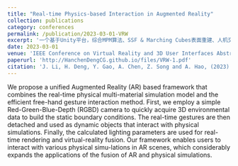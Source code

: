 ```yaml
---
title: "Real-time Physics-based Interaction in Augmented Reality"
collection: publications
category: conferences
permalink: /publication/2023-03-01-VRW
excerpt: '一个基于Unity平台，综合MPM算法、SSF & Marching Cubes表面重建、人机交互的系统工作，系PhyVR的Poster短文'
date: 2023-03-01
venue: 'IEEE Conference on Virtual Reality and 3D User Interfaces Abstracts and Workshops (VRW)'
paperurl: 'http://HanchenDengCG.github.io/files/VRW-1.pdf'
citation: 'J. Li, H. Deng, Y. Gao, A. Chen, Z. Song and A. Hao, (2023). &quot;Real-time Physics-based Interaction in Augmented Reality.&quot; <i>IEEE Conference on Virtual Reality and 3D User Interfaces Abstracts and Workshops (VRW)</i>.'
---
```


We propose a unified Augmented Reality (AR) based framework that combines the real-time physical multi-material simulation model and the efficient free-hand gesture interaction method. First, we employ a simple Red-Green-Blue-Depth (RGBD) camera to quickly acquire 3D environmental data to build the static boundary conditions. The real-time gestures are then detached and used as dynamic objects that interact with physical simulations. Finally, the calculated lighting parameters are used for real-time rendering and virtual-reality fusion. Our framework enables users to interact with various physical simu-lations in AR scenes, which considerably expands the applications of the fusion of AR and physical simulations.
